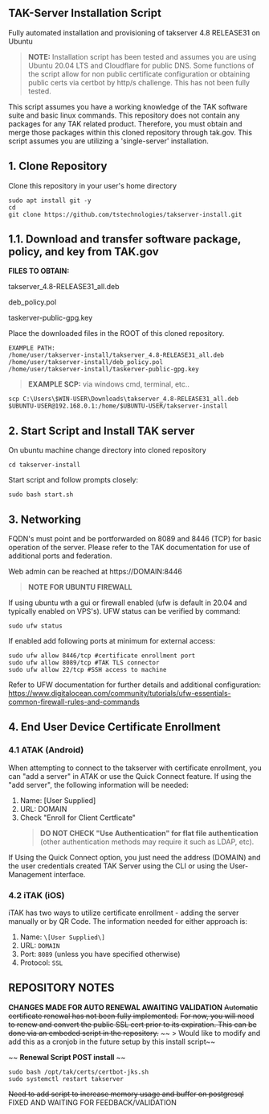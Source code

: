 ## **TAK-Server Installation Script**
Fully automated installation and provisioning of takserver 4.8 RELEASE31 on Ubuntu

> **NOTE:** Installation script has been tested and assumes you are using Ubuntu 20.04 LTS and Cloudflare for public DNS. Some functions of the script allow for non public certificate configuration or obtaining public certs via certbot by http/s challenge. This has not been fully tested.

This script assumes you have a working knowledge of the TAK software suite and basic linux commands. This repository does not contain any packages for any TAK related product. Therefore, you must obtain and merge those packages within this cloned repository through tak.gov. This script assumes you are utilizing a 'single-server' installation.

## 1. Clone Repository
Clone this repository in your user's home directory

    sudo apt install git -y
    cd
    git clone https://github.com/tstechnologies/takserver-install.git

## 1.1. Download and transfer software package, policy, and key from TAK.gov
**FILES TO OBTAIN:**

takserver_4.8-RELEASE31_all.deb

deb_policy.pol

taskerver-public-gpg.key

Place the downloaded files in the ROOT of this cloned repository.

    EXAMPLE PATH: 
    /home/user/takserver-install/takserver_4.8-RELEASE31_all.deb
    /home/user/takserver-install/deb_policy.pol
    /home/user/takserver-install/taskerver-public-gpg.key
    

> **EXAMPLE SCP:** via windows cmd, terminal, etc..

    scp C:\Users\$WIN-USER\Downloads\takserver_4.8-RELEASE31_all.deb $UBUNTU-USER@192.168.0.1:/home/$UBUNTU-USER/takserver-install

## 2. Start Script and Install TAK server
On ubuntu machine change directory into cloned repository

    cd takserver-install
Start script and follow prompts closely:

    sudo bash start.sh
    
## 3. Networking
FQDN's must point and be portforwarded on 8089 and 8446 (TCP) for basic operation of the server. Please refer to the TAK documentation for use of additional ports and federation.

Web admin can be reached at https://DOMAIN:8446

> **NOTE FOR UBUNTU FIREWALL**

If using ubuntu wth a gui or firewall enabled (ufw is default in 20.04 and typically enabled on VPS's). UFW status can be verified by command:
    
    sudo ufw status

If enabled add following ports at minimum for external access:

    sudo ufw allow 8446/tcp #certificate enrollment port
    sudo ufw allow 8089/tcp #TAK TLS connector
    sudo ufw allow 22/tcp #SSH access to machine

Refer to UFW documentation for further details and additional configuration: https://www.digitalocean.com/community/tutorials/ufw-essentials-common-firewall-rules-and-commands

## 4. End User Device Certificate Enrollment
### 4.1 ATAK (Android)
When attempting to connect to the takserver with certificate enrollment, you can "add a server" in ATAK or use the Quick Connect feature.  If using the "add server", the following information will be needed:
1. Name: \[User Supplied\]
2. URL:  DOMAIN
3. Check "Enroll for Client Certficate" 
	> **DO NOT CHECK "Use Authentication" for flat file authentication** (other authentication methods may require it such as LDAP, etc).

If Using the Quick Connect option, you just need the address (DOMAIN) and the user credentials created TAK Server using the CLI or using the User-Management interface.

### 4.2 iTAK (iOS)
iTAK has two ways to utilize certificate enrollment - adding the server manually or by QR Code.  The information needed for either approach is:
1. Name: `\[User Supplied\]`
2. URL: `DOMAIN`
3. Port:  `8089` (unless you have specified otherwise)
4. Protocol:  `SSL`

## REPOSITORY NOTES

**CHANGES MADE FOR AUTO RENEWAL AWAITING VALIDATION**
~~Automatic certificate renewal has not been fully implemented.~~
~~For now, you will need to renew and convert the public SSL cert prior to its expiration. This can be done via an embeded script in the repository.~~
~~ > Would like to modify and add this as a cronjob in the future setup by this install script~~

~~ **Renewal Script POST install** ~~

    sudo bash /opt/tak/certs/certbot-jks.sh
    sudo systemctl restart takserver
    
~~Need to add script to increase memory usage and buffer on postgresql~~ FIXED AND WAITING FOR FEEDBACK/VALIDATION
